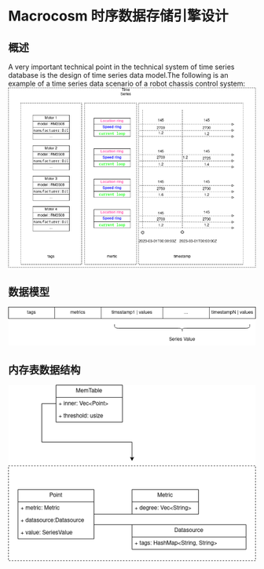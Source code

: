 # Macrocosm 时序数据存储引擎设计

## 概述
A very important technical point in the technical system of time series database is the design of time series data model.The following is an example of a time series data scenario of a robot chassis control system:   
![](../res/storage_timeseries_model.png)


## 数据模型
![](../res/data_model.png)  

## 内存表数据结构
![](../res/mem_table.png)  